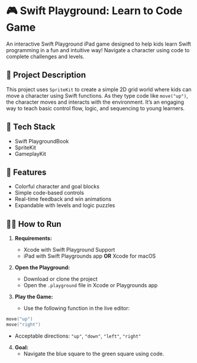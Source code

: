 # 🎮 Swift Playground: Learn to Code Game

An interactive Swift Playground iPad game designed to help kids learn Swift programming in a fun and intuitive way! Navigate a character using code to complete challenges and levels.

## 🧠 Project Description

This project uses `SpriteKit` to create a simple 2D grid world where kids can move a character using Swift functions. As they type code like `move("up")`, the character moves and interacts with the environment. It’s an engaging way to teach basic control flow, logic, and sequencing to young learners.

## 🧰 Tech Stack

- Swift PlaygroundBook
- SpriteKit
- GameplayKit

## 🚀 Features

- Colorful character and goal blocks
- Simple code-based controls
- Real-time feedback and win animations
- Expandable with levels and logic puzzles

## 🧑‍💻 How to Run

1. **Requirements:**
   - Xcode with Swift Playground Support
   - iPad with Swift Playgrounds app **OR** Xcode for macOS

2. **Open the Playground:**
   - Download or clone the project
   - Open the `.playground` file in Xcode or Playgrounds app

3. **Play the Game:**
   - Use the following function in the live editor:

```swift
move("up")
move("right")
```

   - Acceptable directions: `"up"`, `"down"`, `"left"`, `"right"`

4. **Goal:**
   - Navigate the blue square to the green square using code.
